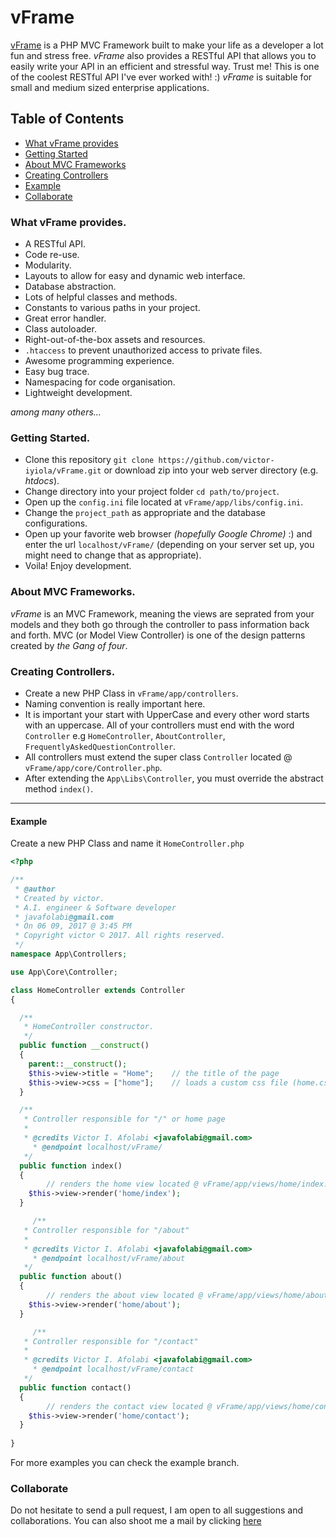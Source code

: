 # vFrame

[vFrame](https://github.com/victor-iyiola/vFrame#readme) is a PHP MVC Framework built to make your life as a developer a lot fun and stress free.
*vFrame* also provides a RESTful API that allows you to easily write your API in an efficient and stressful way. Trust me! This is one of the coolest RESTful API I've ever worked with! :)
*vFrame* is suitable for small and medium sized enterprise applications.

## Table of Contents
* [What vFrame provides](#what-vframe-provides)
* [Getting Started](#getting-started)
* [About MVC Frameworks](#about-mvc-frameworks)
* [Creating Controllers](#creating-controllers)
* [Example](#example)
* [Collaborate](#collaborate)

### What vFrame provides.
* A RESTful API.
* Code re-use.
* Modularity.
* Layouts to allow for easy and dynamic web interface.
* Database abstraction.
* Lots of helpful classes and methods.
* Constants to various paths in your project.
* Great error handler.
* Class autoloader.
* Right-out-of-the-box assets and resources.
* `.htaccess` to prevent unauthorized access to private files.
* Awesome programming experience.
* Easy bug trace.
* Namespacing for code organisation.
* Lightweight development.

_among many others..._

### Getting Started.
- Clone this repository `git clone https://github.com/victor-iyiola/vFrame.git` or download zip into your web server directory (e.g. _htdocs_).
- Change directory into your project folder `cd path/to/project`.
- Open up the `config.ini` file located at `vFrame/app/libs/config.ini`.
- Change the `project_path` as appropriate and the database configurations.
- Open up your favorite web browser _(hopefully Google Chrome)_ :) and enter the url `localhost/vFrame/` (depending on your server set up, you might need to change that as appropriate).
- Voila! Enjoy development.


### About MVC Frameworks.
*vFrame* is an MVC Framework, meaning the views are seprated from your models and they both go through the controller to pass information back and forth.
MVC (or Model View Controller) is one of the design patterns created by _the Gang of four_.


### Creating Controllers.
- Create a new PHP Class in `vFrame/app/controllers`.
- Naming convention is really important here.
- It is important your start with UpperCase and every other word starts with an uppercase. All of your controllers must end with the word `Controller` e.g `HomeController`, `AboutController`, `FrequentlyAskedQuestionController`.
- All controllers must extend the super class `Controller` located @ `vFrame/app/core/Controller.php`.
- After extending the `App\Libs\Controller`, you must override the abstract method `index()`.
----------

#### Example
Create a new PHP Class and name it `HomeController.php`
```PHP
<?php

/**
 * @author
 * Created by victor.
 * A.I. engineer & Software developer
 * javafolabi@gmail.com
 * On 06 09, 2017 @ 3:45 PM
 * Copyright victor © 2017. All rights reserved.
 */
namespace App\Controllers;

use App\Core\Controller;

class HomeController extends Controller
{

  /**
   * HomeController constructor.
   */
  public function __construct()
  {
    parent::__construct();
    $this->view->title = "Home";	// the title of the page
    $this->view->css = ["home"];	// loads a custom css file (home.css)
  }

  /**
   * Controller responsible for "/" or home page
   * 
   * @credits Victor I. Afolabi <javafolabi@gmail.com> 
	 * @endpoint localhost/vFrame/
   */
  public function index()
  {
		// renders the home view located @ vFrame/app/views/home/index.php
    $this->view->render('home/index'); 
  }

	 /**
   * Controller responsible for "/about"
   *
   * @credits Victor I. Afolabi <javafolabi@gmail.com>
	 * @endpoint localhost/vFrame/about
   */
  public function about()
  {
		// renders the about view located @ vFrame/app/views/home/about.php
    $this->view->render('home/about'); 
  }

	 /**
   * Controller responsible for "/contact"
   * 
   * @credits Victor I. Afolabi <javafolabi@gmail.com>
	 * @endpoint localhost/vFrame/contact
   */
  public function contact()
  {
		// renders the contact view located @ vFrame/app/views/home/contact.php
    $this->view->render('home/contact'); 
  }
	
}
```
For more examples you can check the example branch. 

### Collaborate
Do not hesitate to send a pull request, I am open to all suggestions and collaborations. You can also shoot me a mail by clicking <a href="mailto:javafolabi@gmail.com">here</a>
